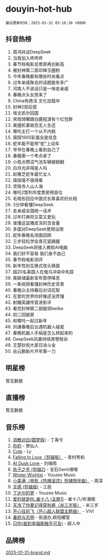 # douyin-hot-hub

`最后更新时间：2025-01-31 05:16:38 +0800`

## 抖音热榜

1. 周鸿祎谈DeepSeek
1. 当我加入咚咚咚
1. 春节档电影总票房再创新高
1. 被封神第二部邓婵玉圈粉
1. 今年春晚都有哪些时尚看点
1. 过年亲戚聚会的话题能有多广
1. 河南人不说话只是一味走亲戚
1. 春晚点头女孩来了
1. China有绝活 文化加载中
1. 封神2观后感
1. 埃文凯尔回国
1. 宋雨琦曝跟白鹿程潇有个红包群
1. 美撞机事故恐无人生还
1. 哪吒主打一个从不内耗
1. 唐探1900彩蛋全是信息
1. 蛇年能不能带“蛇”上动车
1. 爷爷在春晚上看到自己了
1. 春晚第一个考点来了
1. 小孩点燃沼气池车辆被掀翻
1. 白月光非得是人吗
1. 赵雅芝蛇年最忙女人
1. 唐探值不值得看
1. 灵隐寺人山人海
1. 哪吒2暂列年度票房榜首位
1. 毛晓彤回应中国式长辈喜欢的长相
1. 3分钟看懂DeepSeek
1. 走亲戚全国统一话术
1. 过年打麻将又菜又爱玩
1. 谁懂这盆猪皮冻的含金量
1. 多国对DeepSeek使用设限
1. 蛇年春晚名场面回顾
1. 三步轻松学会青花瓷踢腿
1. DeepSeek将接入微软AI电脑
1. 我们好不容易 我们身不由己
1. 春节档电影测评
1. 新年性别互换式改头换面
1. 超20名美国人在俄乌冲突中失踪
1. 美联储最新宣布暂停降息
1. 一条视频看懂封神历史背景
1. 春晚众主持幕后对词花絮
1. 在爱的世界你好像还没弄懂
1. 射雕英雄传首波影评
1. 看完封神第二部殷郊belike
1. 初二回娘家
1. 和哪吒一起过新年
1. 刘谦春晚后台遇机器人碰瓷
1. 春晚机器人手绢是怎么转起来的
1. DeepSeek风暴持续席卷硅谷
1. 王楚钦祝大家日进斗金
1. 岳云鹏新片开年第一刀

## 明星榜

暂无数据

## 直播榜

暂无数据

## 音乐榜

1. [消散对白(圆梦版)](https://sf3-cdn-tos.douyinstatic.com/obj/tos-cn-ve-2774/og4jB5I5IizzoZVAAAzWgBMAsMDWoArfwBOiFs) - 丁禹兮
1. [你的](https://sf5-hl-cdn-tos.douyinstatic.com/obj/tos-cn-ve-2774/oYuIeKf42jB7sEV6B2upMdpYAgfrQWj0FeRegh) - 贺仙人
1. [Cute](https://sf5-hl-cdn-tos.douyinstatic.com/obj/tos-cn-ve-2774/o4IbIzHWKAAB4wsS5qMBRiiAlEBGTpQRNfFvuo) - Ly
1. [Falling In Love（剪辑版）](https://sf5-hl-cdn-tos.douyinstatic.com/obj/tos-cn-ve-2774/o8ajpA8zzgBPahbBIO8AcKGBLJezFCRd1wfP9f) - 青村秀和
1. [ At Dusk  Love ](https://sf5-hl-cdn-tos.douyinstatic.com/obj/tos-cn-ve-2774/o8CrpCf5CaYgI4ZrtQgMQAFEfuGqNnRSDQAPBc) - 刘嗨雨
1. [执子之手 (剪辑2)](https://sf5-hl-cdn-tos.douyinstatic.com/obj/tos-cn-ve-2774/oUoZLQjCc31XzqsBnBQUNgeKtYPBcgbFDwtfcu) - 宝石Gem\哩哩
1. [Winter Wishlist](https://sf5-hl-cdn-tos.douyinstatic.com/obj/tos-cn-ve-2774/oIIgUOeamCFCVAzxN6MFRLIBlLGpUqQxeeHrLE) - Youzee Music
1. [小美满（电影《热辣滚烫》热辣陪伴曲）](https://sf5-hl-cdn-tos.douyinstatic.com/obj/tos-cn-ve-2774/o0GAn2lSgfZIDUgtevCGDQYnFg4CwnrBaxbTZL) - 周深
1. [无感 (剪辑版)](https://sf5-hl-cdn-tos.douyinstatic.com/obj/tos-cn-ve-2774/o0eIsUzJBDlQaQFC5OFlgbMEZC1TFYBftOBn6p) - 江辰
1. [丁达尔的梦](https://sf5-hl-cdn-tos.douyinstatic.com/obj/tos-cn-ve-2774/oMU3WirUZBVQkAC9ccG5P2IQirziZM2RTInUY) - Youzee Music
1. [爱的就是你_崔十八 (主歌1)](https://sf5-hl-cdn-tos.douyinstatic.com/obj/tos-cn-ve-2774/oI5BO5DhFZ6UTcNCnZaOCBLtZ7WIMQGfgnXf5E) - 崔十八/听潮阁
1. [天冷了你要记得穿秋裤（米三岁版）](https://sf5-hl-cdn-tos.douyinstatic.com/obj/tos-cn-ve-2774/oQlIwVIDWiZ6BQilAorS7MA0AgCkQDvcZAdm1) - 米三岁
1. [开心往前飞（开心超人联盟主题曲）](https://sf5-hl-cdn-tos.douyinstatic.com/obj/tos-cn-ve-2774/9d8fb7c82cf1421fb93a9fe925275e0a) - VIVI
1. [春娇与志明](https://sf5-hl-cdn-tos.douyinstatic.com/obj/tos-cn-ve-2774/e530d8fceb7044b39707d7f9ff54add1) - 街道办,欧阳耀莹
1. [只你(直到幸福能触手可及)](https://sf5-hl-cdn-tos.douyinstatic.com/obj/tos-cn-ve-2774/o0lBkRDzFTeaVSUz3ZZSCBVtZ5DIMQGfgmEAuE) - 颜人中

## 品牌榜

[2025-01-31-brand.md](2025-01-31-brand.md)
